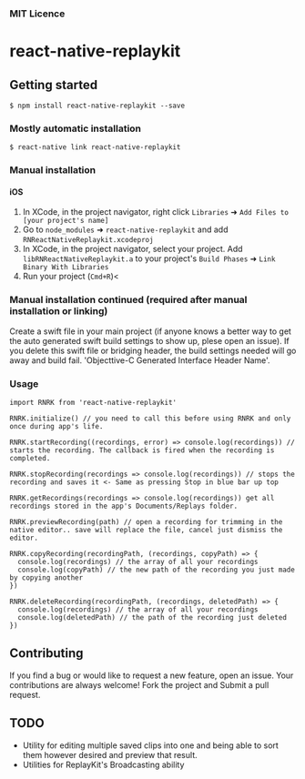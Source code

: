 ### MIT Licence

# react-native-replaykit

## Getting started

`$ npm install react-native-replaykit --save`

### Mostly automatic installation

`$ react-native link react-native-replaykit`

### Manual installation

#### iOS

1. In XCode, in the project navigator, right click `Libraries` ➜ `Add Files to [your project's name]`
2. Go to `node_modules` ➜ `react-native-replaykit` and add `RNReactNativeReplaykit.xcodeproj`
3. In XCode, in the project navigator, select your project. Add `libRNReactNativeReplaykit.a` to your project's `Build Phases` ➜ `Link Binary With Libraries`
4. Run your project (`Cmd+R`)<

### Manual installation continued (required after manual installation or linking)

Create a swift file in your main project (if anyone knows a better way to get the auto generated swift build settings to show up, plese open an issue). If you delete this swift file or bridging header, the build settings needed will go away and build fail. 'Objecttive-C Generated Interface Header Name'. 


### Usage
```
import RNRK from 'react-native-replaykit'

RNRK.initialize() // you need to call this before using RNRK and only once during app's life.

RNRK.startRecording((recordings, error) => console.log(recordings)) // starts the recording. The callback is fired when the recording is completed.

RNRK.stopRecording(recordings => console.log(recordings)) // stops the recording and saves it <- Same as pressing Stop in blue bar up top

RNRK.getRecordings(recordings => console.log(recordings)) get all recordings stored in the app's Documents/Replays folder.

RNRK.previewRecording(path) // open a recording for trimming in the native editor.. save will replace the file, cancel just dismiss the editor.

RNRK.copyRecording(recordingPath, (recordings, copyPath) => {
  console.log(recordings) // the array of all your recordings
  console.log(copyPath) // the new path of the recording you just made by copying another
})

RNRK.deleteRecording(recordingPath, (recordings, deletedPath) => {
  console.log(recordings) // the array of all your recordings
  console.log(deletedPath) // the path of the recording just deleted
})
```

## Contributing
If you find a bug or would like to request a new feature, open an issue. 
Your contributions are always welcome! Fork the project and Submit a pull request.

## TODO
* Utility for editing multiple saved clips into one and being able to sort them however desired and preview that result.
* Utilities for ReplayKit's Broadcasting ability

  
